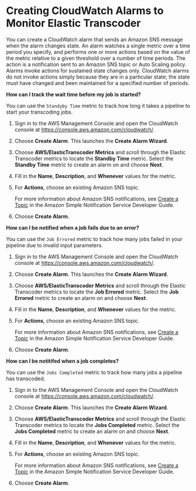 # Creating CloudWatch Alarms to Monitor Elastic Transcoder<a name="creating-alarms"></a>

You can create a CloudWatch alarm that sends an Amazon SNS message when the alarm changes state\. An alarm watches a single metric over a time period you specify, and performs one or more actions based on the value of the metric relative to a given threshold over a number of time periods\. The action is a notification sent to an Amazon SNS topic or Auto Scaling policy\. Alarms invoke actions for sustained state changes only\. CloudWatch alarms do not invoke actions simply because they are in a particular state; the state must have changed and been maintained for a specified number of periods\.<a name="track-standby"></a>

**How can I track the wait time before my job is started?**

You can use the `Standyby Time` metric to track how long it takes a pipeline to start your transcoding jobs\.

1. Sign in to the AWS Management Console and open the CloudWatch console at [https://console\.aws\.amazon\.com/cloudwatch/](https://console.aws.amazon.com/cloudwatch/)\.

1. Choose **Create Alarm**\. This launches the **Create Alarm Wizard**\. 

1. Choose **AWS/ElasticTranscoder Metrics** and scroll through the Elastic Transcoder metrics to locate the **Standby Time** metric\. Select the **Standby Time** metric to create an alarm on and choose **Next**\. 

1. Fill in the **Name**, **Description**, and **Whenever** values for the metric\. 

1. For **Actions**, choose an existing Amazon SNS topic\.

   For more information about Amazon SNS notifications, see [Create a Topic](http://docs.aws.amazon.com/sns/latest/dg/CreateTopic.html) in the Amazon Simple Notification Service Developer Guide\.

1. Choose **Create Alarm**\.<a name="track-jobs-errored"></a>

**How can I be notified when a job fails due to an error?**

You can use the `Job Errored` metric to track how many jobs failed in your pipeline due to invalid input parameters\.

1. Sign in to the AWS Management Console and open the CloudWatch console at [https://console\.aws\.amazon\.com/cloudwatch/](https://console.aws.amazon.com/cloudwatch/)\.

1. Choose **Create Alarm**\. This launches the **Create Alarm Wizard**\. 

1. Choose **AWS/ElasticTranscoder Metrics** and scroll through the Elastic Transcoder metrics to locate the **Job Errored** metric\. Select the **Job Errored** metric to create an alarm on and choose **Next**\. 

1. Fill in the **Name**, **Description**, and **Whenever** values for the metric\. 

1. For **Actions**, choose an existing Amazon SNS topic\.

   For more information about Amazon SNS notifications, see [Create a Topic](http://docs.aws.amazon.com/sns/latest/dg/CreateTopic.html) in the Amazon Simple Notification Service Developer Guide\.

1. Choose **Create Alarm**\.<a name="track-jobs-completed"></a>

**How can I be notitifed when a job completes?**

You can use the `Jobs Completed` metric to track how many jobs a pipeline has transcoded\.

1. Sign in to the AWS Management Console and open the CloudWatch console at [https://console\.aws\.amazon\.com/cloudwatch/](https://console.aws.amazon.com/cloudwatch/)\.

1. Choose **Create Alarm**\. This launches the **Create Alarm Wizard**\. 

1. Choose **AWS/ElasticTranscoder Metrics** and scroll through the Elastic Transcoder metrics to locate the **Jobs Completed** metric\. Select the **Jobs Completed** metric to create an alarm on and choose **Next**\. 

1. Fill in the **Name**, **Description**, and **Whenever** values for the metric\. 

1. For **Actions**, choose an existing Amazon SNS topic\.

   For more information about Amazon SNS notifications, see [Create a Topic](http://docs.aws.amazon.com/sns/latest/dg/CreateTopic.html) in the Amazon Simple Notification Service Developer Guide\.

1. Choose **Create Alarm**\.